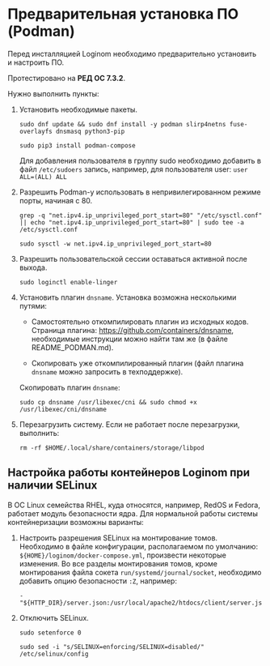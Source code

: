 # Предварительная установка ПО (Podman)

Перед инсталляцией Loginom необходимо предварительно установить и настроить ПО.

Протестировано на **РЕД ОС 7.3.2**.

Нужно выполнить пункты:

1. Установить необходимые пакеты.

   ```
   sudo dnf update && sudo dnf install -y podman slirp4netns fuse-overlayfs dnsmasq python3-pip

   sudo pip3 install podman-compose
   ```
   Для добавления пользователя в группу sudo необходимо добавить в файл `/etc/sudoers` запись, например, для пользователя user: `user ALL=(ALL) ALL`

2. Разрешить Podman-у использовать в непривилегированном режиме порты, начиная с 80.

   ```
   grep -q "net.ipv4.ip_unprivileged_port_start=80" "/etc/sysctl.conf" || echo "net.ipv4.ip_unprivileged_port_start=80" | sudo tee -a /etc/sysctl.conf

   sudo sysctl -w net.ipv4.ip_unprivileged_port_start=80
   ```

3. Разрешить пользовательской сессии оставаться активной после выхода.

   ```
   sudo loginctl enable-linger
   ```

4. Установить плагин `dnsname`. Установка возможна несколькими путями:

   * Самостоятельно откомпилировать плагин из исходных кодов. Страница плагина: https://github.com/containers/dnsname, необходимые инструкции можно найти там же (в файле README_PODMAN.md).

   * Скопировать уже откомпилированный плагин (файл плагина `dnsname` можно запросить в техподдержке).

   Скопировать плагин `dnsname`:
   ```
   sudo cp dnsname /usr/libexec/cni && sudo chmod +x /usr/libexec/cni/dnsname
   ```

5. Перезагрузить систему. Если не работает после перезагрузки, выполнить:

   ```
   rm -rf $HOME/.local/share/containers/storage/libpod
   ```

## Настройка работы контейнеров Loginom при наличии SELinux

В ОС Linux семейства RHEL, куда относятся, например, RedOS и Fedora, работает модуль безопасности ядра. Для нормальной работы системы контейнеризации возможны варианты:

1. Настроить разрешения SELinux на монтирование томов. Необходимо в файле конфигурации, располагаемом по умолчанию: `${HOME}/loginom/docker-compose.yml`, произвести некоторые изменения. Во все разделы монтирования томов, кроме монтирования файла сокета `run/systemd/journal/socket`, необходимо добавить опцию безопасности `:Z`, например:

   ```
   - "${HTTP_DIR}/server.json:/usr/local/apache2/htdocs/client/server.json:Z"
   ```

2. Отключить SELinux.

   ```
   sudo setenforce 0

   sudo sed -i "s/SELINUX=enforcing/SELINUX=disabled/" /etc/selinux/config
   ```
